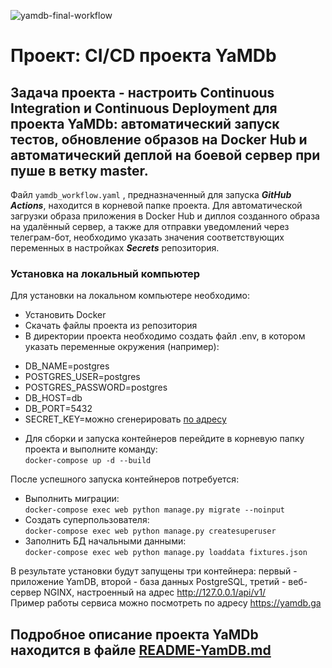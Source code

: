 ![yamdb-final-workflow](https://github.com/IcGrem/yamdb_final/workflows/yamdb-final-workflow/badge.svg)

# Проект: CI/CD проекта YaMDb  
## Задача проекта - настроить Continuous Integration и Continuous Deployment для проекта YaMDb: автоматический запуск тестов, обновление образов на Docker Hub и автоматический деплой на боевой сервер при пуше в ветку master.  
Файл ```yamdb_workflow.yaml``` , предназначенный для запуска ***GitHub Actions***, находится в корневой папке проекта. Для автоматической загрузки образа приложения в Docker Hub и диплоя созданного образа на удалённый сервер, а также для отправки уведомлений через телеграм-бот, необходимо указать значения соответствующих переменных в настройках ***Secrets*** репозитория.  
### Установка на локальный компьютер
Для установки на локальном компьютере необходимо:
* Установить Docker
* Скачать файлы проекта из репозитория  
* В директории проекта необходимо создать файл .env, в котором указать переменные окружения (например):
- DB_NAME=postgres
- POSTGRES_USER=postgres
- POSTGRES_PASSWORD=postgres
- DB_HOST=db
- DB_PORT=5432
- SECRET_KEY=можно сгенерировать [по адресу](https://djecrety.ir)
* Для сборки и запуска контейнеров перейдите в корневую папку проекта и выполните команду:  
    ```docker-compose up -d --build```

После успешного запуска контейнеров потребуется:  
* Выполнить миграции:  
    ```docker-compose exec web python manage.py migrate --noinput```
* Создать суперпользователя:  
    ```docker-compose exec web python manage.py createsuperuser```
* Заполнить БД начальными данными:  
    ```docker-compose exec web python manage.py loaddata fixtures.json```  

В результате установки будут запущены три контейнера: первый - приложение YamDB, второй - база данных PostgreSQL, третий - веб-сервер NGINX, настроенный на адрес http://127.0.0.1/api/v1/  
Пример работы сервиса можно посмотреть по адресу https://yamdb.ga  




## Подробное описание проекта YaMDb находится в файле [README-YamDB.md](https://github.com/IcGrem/yamdb_final/edit/master/README-YamDB.md)
